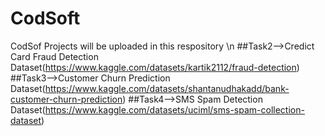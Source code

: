 # CodSoft
CodSof Projects will be uploaded in this respository \n
##Task2-->Credict Card Fraud Detection Dataset(https://www.kaggle.com/datasets/kartik2112/fraud-detection)
##Task3-->Customer Churn Prediction  Dataset(https://www.kaggle.com/datasets/shantanudhakadd/bank-customer-churn-prediction)
##Task4-->SMS Spam Detection  Dataset(https://www.kaggle.com/datasets/uciml/sms-spam-collection-dataset)
